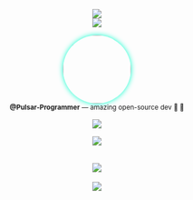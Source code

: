 <p align="center">
  <a>
    <img src="https://skillicons.dev/icons?i=ts,py,java,cpp,rust,apple,vscode,obsidian,git" />
  </a>
  </br>
  <a>
    <img src="https://skillicons.dev/icons?i=actix,bevy,tauri,yew,blender,godot" />
  </a>
  <!-- In the future, add skill icons for your platforms like GitHub, Discord, Twitter, etc. -->
</p>

<p align="center">
  <a href="https://github.com/Pulsar-Programmer">
    <img src="https://github.com/Pulsar-Programmer.png" width="120" style="border-radius:50%; box-shadow: 0 0 10px #00ffcc;">
  </a>
  <br>
  <sub><b>@Pulsar-Programmer</b> — amazing open-source dev 🚀 🦀</sub>
</p>

<p align="center">
  <a href="https://github.com/Pulsar-Programmer">
    <img src="https://pixel-profile.vercel.app/api/github-stats?username=Pulsar-Programmer&theme=journey&pixelate_avatar=false&include_all_commits=true&color=black" />
  </a>
</p>

<p align="center">
  <a>
    <img src="https://pixel-profile.vercel.app/api/github-stats?username=PulsarWriter&theme=summer&pixelate_avatar=false&include_all_commits=true&color=black" />
  </a>
</p>

<p align="center">
  </br>
  
  <a href="https://github.com/anuraghazra/github-readme-stats">
    <img src=https://github-readme-stats.vercel.app/api?username=PulsarWriter&bg_color=30,24A3FF,ECA1FF&title_color=3B3B3B&text_color=0f&show_icons=true&icon_color=FFCD61&rank_icon=github&rank_color=000&include_all_commits=true&show=reviews,discussions_started,discussions_answered,prs_merged,prs_merged_percentage />
  </a>
   
  </br>
  </br>
  
  <a href=https://git.io/streak-stats>
    <img src=https://github-readme-streak-stats.herokuapp.com?user=PulsarWriter&theme=sea&date_format=%5BY.%5Dn.j&card_width=500&card_height=200&fire=FB8C00&ring=FFB924&background=30%2C1565C0%2C303030 />
  </a>
  
  </br>
  </br>
  
</p>
